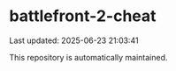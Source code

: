 # battlefront-2-cheat

Last updated: 2025-06-23 21:03:41

This repository is automatically maintained.
